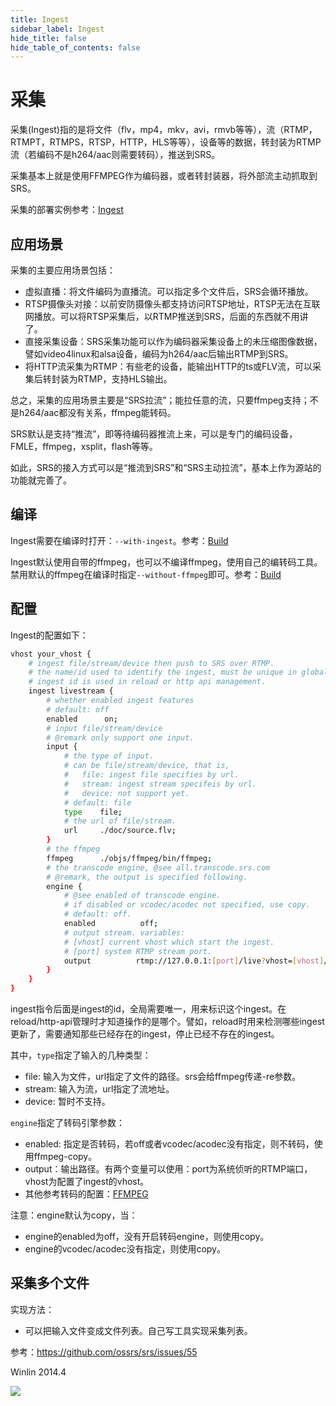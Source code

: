 ```yaml
---
title: Ingest
sidebar_label: Ingest 
hide_title: false
hide_table_of_contents: false
---
```


# 采集

采集(Ingest)指的是将文件（flv，mp4，mkv，avi，rmvb等等），流（RTMP，RTMPT，RTMPS，RTSP，HTTP，HLS等等），设备等的数据，转封装为RTMP流（若编码不是h264/aac则需要转码），推送到SRS。

采集基本上就是使用FFMPEG作为编码器，或者转封装器，将外部流主动抓取到SRS。

采集的部署实例参考：[Ingest](./sample-ingest.md)

## 应用场景

采集的主要应用场景包括：
* 虚拟直播：将文件编码为直播流。可以指定多个文件后，SRS会循环播放。
* RTSP摄像头对接：以前安防摄像头都支持访问RTSP地址，RTSP无法在互联网播放。可以将RTSP采集后，以RTMP推送到SRS，后面的东西就不用讲了。
* 直接采集设备：SRS采集功能可以作为编码器采集设备上的未压缩图像数据，譬如video4linux和alsa设备，编码为h264/aac后输出RTMP到SRS。
* 将HTTP流采集为RTMP：有些老的设备，能输出HTTP的ts或FLV流，可以采集后转封装为RTMP，支持HLS输出。

总之，采集的应用场景主要是“SRS拉流”；能拉任意的流，只要ffmpeg支持；不是h264/aac都没有关系，ffmpeg能转码。

SRS默认是支持“推流”，即等待编码器推流上来，可以是专门的编码设备，FMLE，ffmpeg，xsplit，flash等等。

如此，SRS的接入方式可以是“推流到SRS”和“SRS主动拉流”，基本上作为源站的功能就完善了。

## 编译

Ingest需要在编译时打开：`--with-ingest`。参考：[Build](./install.md)

Ingest默认使用自带的ffmpeg，也可以不编译ffmpeg，使用自己的编转码工具。禁用默认的ffmpeg在编译时指定`--without-ffmpeg`即可。参考：[Build](./install.md)

## 配置

Ingest的配置如下：

```bash
vhost your_vhost {
    # ingest file/stream/device then push to SRS over RTMP.
    # the name/id used to identify the ingest, must be unique in global.
    # ingest id is used in reload or http api management.
    ingest livestream {
        # whether enabled ingest features
        # default: off
        enabled      on;
        # input file/stream/device
        # @remark only support one input.
        input {
            # the type of input.
            # can be file/stream/device, that is,
            #   file: ingest file specifies by url.
            #   stream: ingest stream specifeis by url.
            #   device: not support yet.
            # default: file
            type    file;
            # the url of file/stream.
            url     ./doc/source.flv;
        }
        # the ffmpeg 
        ffmpeg      ./objs/ffmpeg/bin/ffmpeg;
        # the transcode engine, @see all.transcode.srs.com
        # @remark, the output is specified following.
        engine {
            # @see enabled of transcode engine.
            # if disabled or vcodec/acodec not specified, use copy.
            # default: off.
            enabled          off;
            # output stream. variables:
            # [vhost] current vhost which start the ingest.
            # [port] system RTMP stream port.
            output          rtmp://127.0.0.1:[port]/live?vhost=[vhost]/livestream;
        }
    }
}
```

ingest指令后面是ingest的id，全局需要唯一，用来标识这个ingest。在reload/http-api管理时才知道操作的是哪个。譬如，reload时用来检测哪些ingest更新了，需要通知那些已经存在的ingest，停止已经不存在的ingest。

其中，`type`指定了输入的几种类型：
* file: 输入为文件，url指定了文件的路径。srs会给ffmpeg传递-re参数。
* stream: 输入为流，url指定了流地址。
* device: 暂时不支持。

`engine`指定了转码引擎参数：
* enabled: 指定是否转码，若off或者vcodec/acodec没有指定，则不转码，使用ffmpeg-copy。
* output：输出路径。有两个变量可以使用：port为系统侦听的RTMP端口，vhost为配置了ingest的vhost。
* 其他参考转码的配置：[FFMPEG](./ffmpeg.md)

注意：engine默认为copy，当：
* engine的enabled为off，没有开启转码engine，则使用copy。
* engine的vcodec/acodec没有指定，则使用copy。

## 采集多个文件

实现方法：
* 可以把输入文件变成文件列表。自己写工具实现采集列表。

参考：https://github.com/ossrs/srs/issues/55

Winlin 2014.4

![](https://ossrs.net/gif/v1/sls.gif?site=ossrs.net&path=/lts/doc/zh/v7/ingest)


